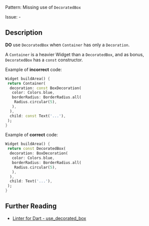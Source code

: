 Pattern: Missing use of `DecoratedBox`

Issue: -

## Description

**DO** use `DecoratedBox` when `Container` has only a `Decoration`.

A `Container` is a heavier Widget than a `DecoratedBox`, and as bonus,
`DecoratedBox` has a `const` constructor.

Example of **incorrect** code:
```dart
Widget buildArea() {
 return Container(
  decoration: const BoxDecoration(
   color: Colors.blue,
   borderRadius: BorderRadius.all(
    Radius.circular(5),
   ),
  ),
  child: const Text('...'),
 );
}
```

Example of **correct** code:
```dart
Widget buildArea() {
 return const DecoratedBox(
  decoration: BoxDecoration(
   color: Colors.blue,
   borderRadius: BorderRadius.all(
    Radius.circular(5),
   ),
  ),
  child: Text('...'),
 );
}
```

## Further Reading

* [Linter for Dart - use_decorated_box](https://dart.dev/tools/linter-rules/use_decorated_box)